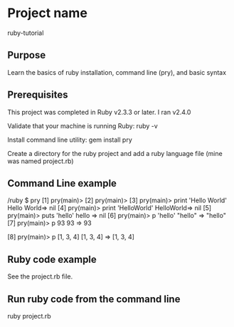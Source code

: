 # Project name
ruby-tutorial

## Purpose
Learn the basics of ruby installation, command line (pry), and basic syntax

## Prerequisites
This project was completed in  Ruby v2.3.3 or later.  I ran v2.4.0

Validate that your machine is running Ruby:
ruby -v

Install command line utility:
gem install pry

Create a directory for the ruby project and add a ruby language file (mine was named project.rb)


## Command Line example
/ruby $ pry
[1] pry(main)>
[2] pry(main)>
[3] pry(main)> print 'Hello World'
Hello World=> nil
[4] pry(main)> print 'HelloWorld'
HelloWorld=> nil
[5] pry(main)> puts 'hello'
hello
=> nil
[6] pry(main)> p 'hello'
"hello"
=> "hello"
[7] pry(main)> p 93
93
=> 93

[8] pry(main)> p [1, 3, 4]
[1, 3, 4]
=> [1, 3, 4]

## Ruby code example
See the project.rb file.

## Run ruby code from the command line
ruby project.rb
